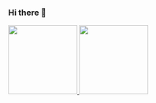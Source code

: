 ### Hi there 👋

 <div>
  <a href="https://github.com/Thekaah">
  <img height="140em" src="https://github-readme-stats.vercel.app/api?username=Thekaah&show_icons=true&theme=dracula&include_all_commits=true&count_private=true"/>
  <img height="140em" src="https://github-readme-stats.vercel.app/api/top-langs/?username=Thekaah&layout=compact&langs_count=7&theme=dracula"/>
</div>
